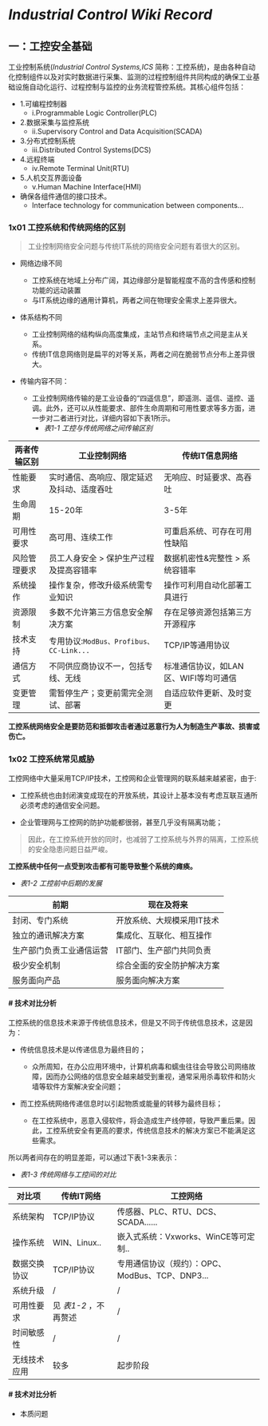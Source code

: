 # *Industrial Control Wiki Record* 

## 一：工控安全基础

工业控制系统(*Industrial Control Systems,ICS* 简称：工控系统)，是由各种自动化控制组件以及对实时数据进行采集、监测的过程控制组件共同构成的确保工业基础设施自动化运行、过程控制与监控的业务流程管控系统。其核心组件包括：


- 1.可编程控制器
	- i.Programmable Logic Controller(PLC)
- 2.数据采集与监控系统
	- ii.Supervisory Control and Data Acquisition(SCADA)
- 3.分布式控制系统
	- iii.Distributed Control Systems(DCS)
- 4.远程终端
	- iv.Remote Terminal Unit(RTU)
- 5.人机交互界面设备
	- v.Human Machine Interface(HMI)
- 确保各组件通信的接口技术。
	- Interface technology for communication between components...

### 1x01 工控系统和传统网络的区别

> 工业控制网络安全问题与传统IT系统的网络安全问题有着很大的区别。

- 网络边缘不同
	- 工控系统在地域上分布广阔，其边缘部分是智能程度不高的含传感和控制功能的远动装置
	- 与IT系统边缘的通用计算机，两者之间在物理安全需求上差异很大。

- 体系结构不同
	- 工业控制网络的结构纵向高度集成，主站节点和终端节点之间是主从关系。
	- 传统IT信息网络则是扁平的对等关系，两者之间在脆弱节点分布上差异很大。

- 传输内容不同：
	- 工业控制网络传输的是工业设备的“四遥信息”，即遥测、遥信、遥控、遥调。此外，还可以从性能要求、部件生命周期和可用性要求等多方面，进一步对二者进行对比，详细内容如下表1所示。
		- _表1-1 工控与传统网络之间传输区别_

 两者传输区别 | 工业控制网络 | 传统IT信息网络
----------|---------------------------|---------------------------
性能要求 | 实时通信、高响应、限定延迟及抖动、适度吞吐 | 无响应、时延要求、高吞吐
生命周期 | 15-20年 | 3-5年 
可用性要求 | 高可用、连续工作 | 可重启系统、可存在可用性缺陷
风险管理要求 | 员工人身安全 > 保护生产过程及提高容错率 | 数据机密性&完整性 > 系统容错率
系统操作 | 操作复杂，修改升级系统需专业知识 | 操作可利用自动化部署工具进行
资源限制 | 多数不允许第三方信息安全解决方案 | 存在足够资源包括第三方开源程序
技术支持 | 专用协议:`ModBus、Profibus、CC-Link...` | TCP/IP等通用协议
通信方式 | 不同供应商协议不一，包括专线、无线 | 标准通信协议，如LAN区、WIFI等均可通信
变更管理 | 需暂停生产；变更前需完全测试、部署 | 自适应软件更新、及时变更

**工控系统网络安全是要防范和抵御攻击者通过恶意行为人为制造生产事故、损害或伤亡。**

### 1x02 工控系统常见威胁

工控网络中大量采用TCP/IP技术，工控网和企业管理网的联系越来越紧密，由于:

- 工控系统也由封闭演变成现在的开放系统，其设计上基本没有考虑互联互通所必须考虑的通信安全问题。

- 企业管理网与工控网的防护功能都很弱，甚至几乎没有隔离功能；


> 因此，在工控系统开放的同时，也减弱了工控系统与外界的隔离，工控系统
> 的安全隐患问题日益严峻。

**工控系统中任何一点受到攻击都有可能导致整个系统的瘫痪。**


- _表1-2 工控前中后期的发展_

 前期 | 现在及将来
--------------------|-----------------------
封闭、专门系统			| 开放系统、大规模采用IT技术
独立的通讯解决方案		| 集成化、互联化、相互操作
生产部门负责工业通信运营| IT部门、生产部门共同负责
极少安全机制			| 综合全面的安全防护解决方案
服务面向产品			| 服务面向解决方案

#### # 技术对比分析

工控系统的信息技术来源于传统信息技术，但是又不同于传统信息技术，这是因为：

- 传统信息技术是以传递信息为最终目的；
	- 众所周知，在办公应用环境中，计算机病毒和蠕虫往往会导致公司网络故障，因而办公网络的信息安全越来越受到重视，通常采用杀毒软件和防火墙等软件方案解决安全问题；

- 而工控系统网络传递信息时以引起物质或能量的转移为最终目标；
	- 在工控系统中，恶意入侵软件，将会造成生产线停顿，导致严重后果。因此，工控系统安全有更高的要求，传统信息技术的解决方案已不能满足这些需求。

所以两者间存在的明显差距，可以通过下表1-3来表示：

- _表1-3 传统网络与工控间的对比_

 对比项  | 传统IT网络 | 工控网络
----------------|---------------|----------------------------
系统架构		| TCP/IP协议		| 传感器、PLC、RTU、DCS、SCADA......
操作系统 		| WIN、Linux.. 	| 嵌入式系统：Vxworks、WinCE等可定制..
数据交换协议	| TCP/IP协议   	| 专用通信协议（规约）：OPC、ModBus、TCP、DNP3...
系统升级		| /				| /
可用性要求	| 见 _表1-2_ ，不再赘述 | /
时间敏感性	| /				| /
无线技术应用	| 较多			| 起步阶段


#### # 技术对比分析

- 本质问题